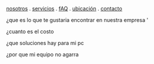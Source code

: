 [nosotros](./nosotros.md) . [servicios](./servicios.md) . [fAQ](fAQ.md) . [ubicación](ubicacion.md) . [contacto](./contacto.md)

¿que es lo que te gustaria encontrar en nuestra empresa '

¿cuanto es el costo

¿que soluciones hay para mi pc 
   
¿por que mi equipo no agarra  



